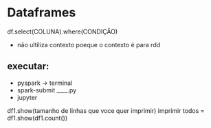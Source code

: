 # Dataframes

df.select(COLUNA).where(CONDIÇÃO)

- não ultiliza contexto poeque o contexto é para rdd

## executar:
- pyspark -> terminal
- spark-submit ____.py
- jupyter

df1.show(tamanho de linhas que voce quer imprimir)
imprimir todos = df1.show(df1.count())
